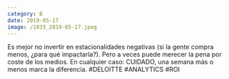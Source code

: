 ```yaml
--- 
category: B 
date: 2019-05-17 
image: /1033_2019-05-17.jpeg 
--- 
```


Es mejor no invertir en estacionalidades negativas (si la gente compra menos, ¿para qué impactarla?). Pero a veces puede merecer la pena por coste de los medios. En cualquier caso: CUIDADO, una semana más o menos marca la diferencia. #DELOITTE #ANALYTICS #ROI
